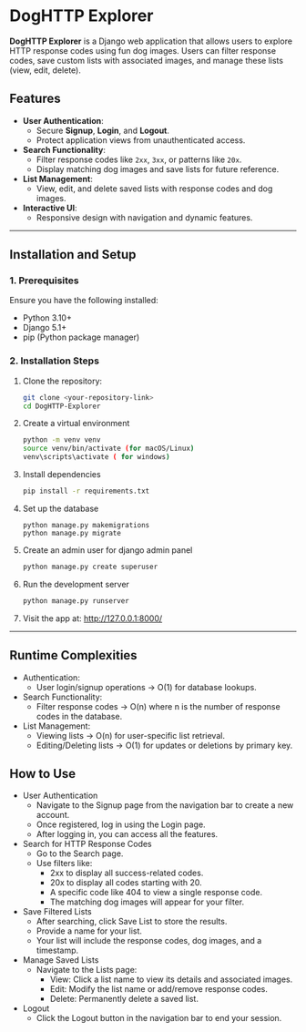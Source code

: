 #  **DogHTTP Explorer**  

**DogHTTP Explorer** is a Django web application that allows users to explore HTTP response codes using fun dog images. Users can filter response codes, save custom lists with associated images, and manage these lists (view, edit, delete).



##   **Features**
-   **User Authentication**:
      - Secure **Signup**, **Login**, and **Logout**.
      - Protect application views from unauthenticated access.
-   **Search Functionality**:
      - Filter response codes like `2xx`, `3xx`, or patterns like `20x`.
      - Display matching dog images and save lists for future reference.
-   **List Management**:
      - View, edit, and delete saved lists with response codes and dog images.
-   **Interactive UI**:
      - Responsive design with navigation and dynamic features.

---

##  **Installation and Setup**

###  **1. Prerequisites**
Ensure you have the following installed:
- Python 3.10+
- Django 5.1+
- pip (Python package manager)

###  **2. Installation Steps**
1. Clone the repository:
   ```bash
   git clone <your-repository-link>
   cd DogHTTP-Explorer

2. Create a virtual environment
   ```bash
   python -m venv venv
   source venv/bin/activate (for macOS/Linux)
   venv\scripts\activate ( for windows)

3. Install dependencies
   ```bash
   pip install -r requirements.txt

4. Set up the database
   ```base
   python manage.py makemigrations
   python manage.py migrate

5. Create an admin user for django admin panel
   ```bash
   python manage.py create superuser

6. Run the development server
   ```bash
   python manage.py runserver

7. Visit the app at: http://127.0.0.1:8000/

---

## Runtime Complexities
- Authentication:
    - User login/signup operations → O(1) for database lookups.
- Search Functionality:
    - Filter response codes → O(n) where n is the number of response codes in the database.
- List Management:
    - Viewing lists → O(n) for user-specific list retrieval.
    - Editing/Deleting lists → O(1) for updates or deletions by primary key.
 
 ## How to Use
  - User Authentication
      - Navigate to the Signup page from the navigation bar to create a new account.
      - Once registered, log in using the Login page.
      - After logging in, you can access all the features.
  - Search for HTTP Response Codes
      - Go to the Search page.
      - Use filters like:
        - 2xx to display all success-related codes.
        - 20x to display all codes starting with 20.
        - A specific code like 404 to view a single response code.
        - The matching dog images will appear for your filter.
  - Save Filtered Lists
      - After searching, click Save List to store the results.
      - Provide a name for your list.
      - Your list will include the response codes, dog images, and a timestamp.
  - Manage Saved Lists
      - Navigate to the Lists page:
        - View: Click a list name to view its details and associated images.
        - Edit: Modify the list name or add/remove response codes.
        - Delete: Permanently delete a saved list.
  - Logout
      - Click the Logout button in the navigation bar to end your session.

